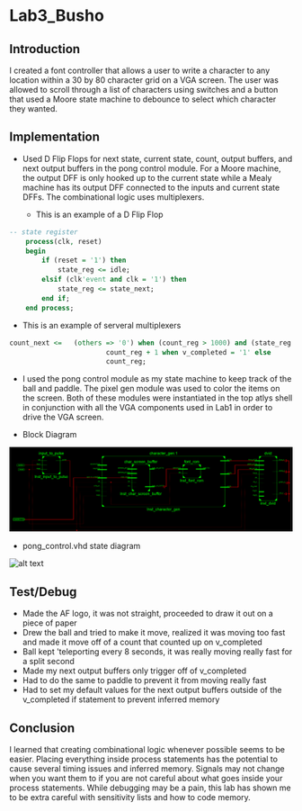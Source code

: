Lab3_Busho
==========

## Introduction
I created a font controller that allows a user to write a character to any location within a 30 by 80 
character grid on a VGA screen. The user was allowed to scroll through a list of characters using switches
and a button that used a Moore state machine to debounce to select which character they wanted. 


## Implementation
- Used D Flip Flops for next state, current state, count, output buffers, and next output buffers
in the pong control module. For a Moore machine, the output DFF is only hooked up to the current state
while a Mealy machine has its output DFF connected to the inputs and current state DFFs. The combinational
logic uses multiplexers.

  - This is an example of a D Flip Flop

``` VHDL
-- state register
	process(clk, reset)
	begin
		if (reset = '1') then
			state_reg <= idle;
		elsif (clk'event and clk = '1') then
			state_reg <= state_next;
		end if;
	end process;
```

  - This is an example of serveral multiplexers

``` VHDL
count_next <= 	(others => '0') when (count_reg > 1000) and (state_reg /= state_next) else
						count_reg + 1 when v_completed = '1' else
						count_reg;	
```

- I used the pong control module as my state machine to keep track of the ball and paddle. The pixel
gen module was used to color the items on the screen. Both of these modules were instantiated in the
top atlys shell in conjunction with all the VGA components used in Lab1 in order to drive the VGA screen.

- Block Diagram 

![alt text](Block_diagram.png "Block Diagram")

- pong_control.vhd state diagram

![alt text](Pong_control_state_diagram.png "State Diagram")

## Test/Debug

- Made the AF logo, it was not straight, proceeded to draw it out on a piece of paper
- Drew the ball and tried to make it move, realized it was moving too fast and made it move off of 
  a count that counted up on v_completed
- Ball kept 'teleporting every 8 seconds, it was really moving really fast for a split second
- Made my next output buffers only trigger off of v_completed
- Had to do the same to paddle to prevent it from moving really fast
- Had to set my default values for the next output buffers outside of the v_completed if statement 
  to prevent inferred memory
  
## Conclusion
I learned that creating combinational logic whenever possible seems to be easier. Placing everything 
inside process statements has the potential to cause several timing issues and inferred memory. Signals 
may not change when you want them to if you are not careful about what goes inside your process statements.
While debugging may be a pain, this lab has shown me to be extra careful with sensitivity lists and how 
to code memory.

